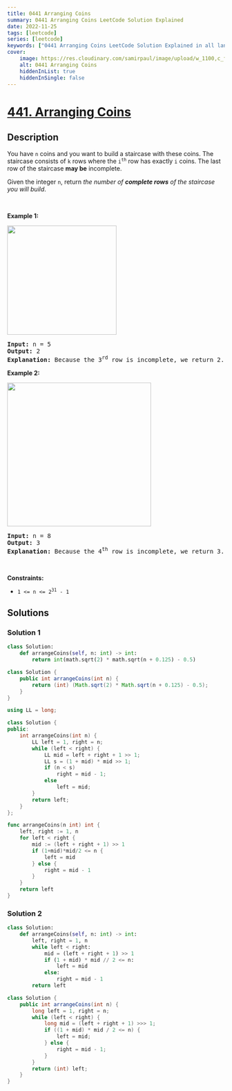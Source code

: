 ```yaml
---
title: 0441 Arranging Coins
summary: 0441 Arranging Coins LeetCode Solution Explained
date: 2022-11-25
tags: [leetcode]
series: [leetcode]
keywords: ["0441 Arranging Coins LeetCode Solution Explained in all languages", "0441 Arranging Coins", "LeetCode", "leetcode solution in Python3 C++ Java Go PHP Ruby Swift TypeScript Rust C# JavaScript C", "GeeksforGeeks", "InterviewBit", "Coding Ninjas", "HackerRank", "HackerEarth", "CodeChef", "TopCoder", "AlgoExpert", "freeCodeCamp", "Codeforces", "GitHub", "AtCoder", "Samir Paul"]
cover:
    image: https://res.cloudinary.com/samirpaul/image/upload/w_1100,c_fit,co_rgb:FFFFFF,l_text:Arial_75_bold:0441 Arranging Coins - Solution Explained/problem-solving.webp
    alt: 0441 Arranging Coins
    hiddenInList: true
    hiddenInSingle: false
---
```



# [441. Arranging Coins](https://leetcode.com/problems/arranging-coins)


## Description

<p>You have <code>n</code> coins and you want to build a staircase with these coins. The staircase consists of <code>k</code> rows where the <code>i<sup>th</sup></code> row has exactly <code>i</code> coins. The last row of the staircase <strong>may be</strong> incomplete.</p>

<p>Given the integer <code>n</code>, return <em>the number of <strong>complete rows</strong> of the staircase you will build</em>.</p>

<p>&nbsp;</p>
<p><strong class="example">Example 1:</strong></p>
<img alt="" src="https://spcdn.pages.dev/leetcode/problems/0441.Arranging%20Coins/images/arrangecoins1-grid.jpg" style="width: 253px; height: 253px;" />
<pre>
<strong>Input:</strong> n = 5
<strong>Output:</strong> 2
<strong>Explanation:</strong> Because the 3<sup>rd</sup> row is incomplete, we return 2.
</pre>

<p><strong class="example">Example 2:</strong></p>
<img alt="" src="https://spcdn.pages.dev/leetcode/problems/0441.Arranging%20Coins/images/arrangecoins2-grid.jpg" style="width: 333px; height: 333px;" />
<pre>
<strong>Input:</strong> n = 8
<strong>Output:</strong> 3
<strong>Explanation:</strong> Because the 4<sup>th</sup> row is incomplete, we return 3.
</pre>

<p>&nbsp;</p>
<p><strong>Constraints:</strong></p>

<ul>
	<li><code>1 &lt;= n &lt;= 2<sup>31</sup> - 1</code></li>
</ul>

## Solutions

### Solution 1

<!-- tabs:start -->

```python
class Solution:
    def arrangeCoins(self, n: int) -> int:
        return int(math.sqrt(2) * math.sqrt(n + 0.125) - 0.5)
```

```java
class Solution {
    public int arrangeCoins(int n) {
        return (int) (Math.sqrt(2) * Math.sqrt(n + 0.125) - 0.5);
    }
}
```

```cpp
using LL = long;

class Solution {
public:
    int arrangeCoins(int n) {
        LL left = 1, right = n;
        while (left < right) {
            LL mid = left + right + 1 >> 1;
            LL s = (1 + mid) * mid >> 1;
            if (n < s)
                right = mid - 1;
            else
                left = mid;
        }
        return left;
    }
};
```

```go
func arrangeCoins(n int) int {
	left, right := 1, n
	for left < right {
		mid := (left + right + 1) >> 1
		if (1+mid)*mid/2 <= n {
			left = mid
		} else {
			right = mid - 1
		}
	}
	return left
}
```

<!-- tabs:end -->

### Solution 2

<!-- tabs:start -->

```python
class Solution:
    def arrangeCoins(self, n: int) -> int:
        left, right = 1, n
        while left < right:
            mid = (left + right + 1) >> 1
            if (1 + mid) * mid // 2 <= n:
                left = mid
            else:
                right = mid - 1
        return left
```

```java
class Solution {
    public int arrangeCoins(int n) {
        long left = 1, right = n;
        while (left < right) {
            long mid = (left + right + 1) >>> 1;
            if ((1 + mid) * mid / 2 <= n) {
                left = mid;
            } else {
                right = mid - 1;
            }
        }
        return (int) left;
    }
}
```

<!-- tabs:end -->

<!-- end -->
